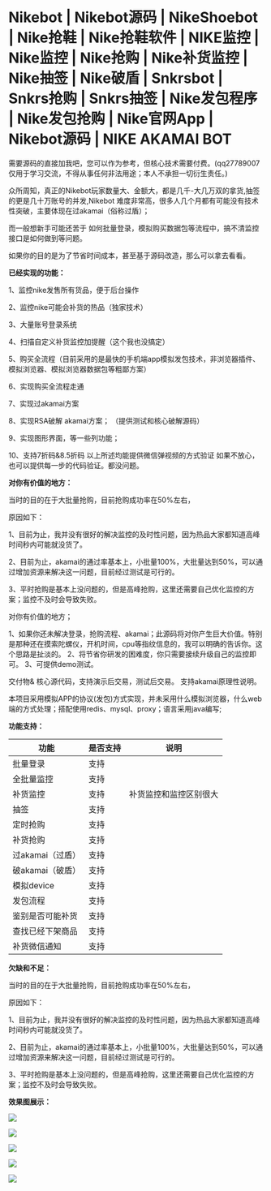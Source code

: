 # Nikebot | Nikebot源码 | NikeShoebot | Nike抢鞋 | Nike抢鞋软件 | NIKE监控 | Nike监控 | Nike抢购 | Nike补货监控 | Nike抽签 | Nike破盾 | Snkrsbot | Snkrs抢购 | Snkrs抽签 | Nike发包程序 | Nike发包抢购 | Nike官网App | Nikebot源码 | NIKE AKAMAI BOT

需要源码的直接加我吧，您可以作为参考，但核心技术需要付费。(qq27789007仅用于学习交流，不得从事任何非法用途；本人不承担一切衍生责任。)


众所周知，真正的Nikebot玩家数量大、金额大，都是几千-大几万双的拿货,抽签的更是几十万账号的并发,Nikebot 难度非常高，很多人几个月都有可能没有技术性突破，主要体现在过akamai（俗称过盾）；

而一般想新手可能还苦于 如何批量登录，模拟购买数据包等流程中，搞不清监控接口是如何做到等问题。

如果你的目的是为了节省时间成本，甚至基于源码改造，那么可以拿去看看。

**已经实现的功能：**

1、监控nike发售所有货品，便于后台操作

2、监控nike可能会补货的热品（独家技术）

3、大量账号登录系统

4、扫描自定义补货监控加提醒（这个我也没搞定）

5、购买全流程（目前采用的是最快的手机端app模拟发包技术，非浏览器插件、模拟浏览器、模拟浏览器数据包等粗鄙方案）

6、实现购买全流程走通

7、实现过akamai方案

8、实现RSA破解 akamai方案； （提供测试和核心破解源码）

9、实现图形界面，等一些列功能；

10、支持7折码&8.5折码 以上所述均能提供微信弹视频的方式验证 如果不放心，也可以提供每一步的代码验证。都没问题。



**对你有价值的地方：**

当时的目的在于大批量抢购，目前抢购成功率在50%左右，

原因如下：

1、目前为止，我并没有很好的解决监控的及时性问题，因为热品大家都知道高峰时间秒内可能就没货了。

2、目前为止，akamai的通过率基本上，小批量100%，大批量达到50%，可以通过增加资源来解决这一问题，目前经过测试是可行的。

3、平时抢购是基本上没问题的，但是高峰抢购，这里还需要自己优化监控的方案；监控不及时会导致失败。

对你有价值的地方；

1、如果你还未解决登录，抢购流程、akamai；此源码将对你产生巨大价值。特别是那种还在摸索陀螺仪，开机时间，cpu等指纹信息的，我可以明确的告诉你。这个思路是扯淡的。 2、将节省你研发的困难度，你只需要接续升级自己的监控即可。 3、可提供demo测试。

交付物& 核心源代码，支持演示后交易，测试后交易。 支持akamai原理性说明。

 本项目采用模拟APP的协议(发包)方式实现，并未采用什么模拟浏览器，什么web端的方式处理；搭配使用redis、mysql、proxy；语言采用java编写;

**功能支持：**

| 功能             | 是否支持 | 说明                   |
| ---------------- | -------- | ---------------------- |
| 批量登录         | 支持     |                        |
| 全批量监控       | 支持     |                        |
| 补货监控         | 支持     | 补货监控和监控区别很大 |
| 抽签             | 支持     |                        |
| 定时抢购         | 支持     |                        |
| 补货抢购         | 支持     |                        |
| 过akamai（过盾） | 支持     |                        |
| 破akamai（破盾） | 支持     |                        |
| 模拟device       | 支持     |                        |
| 发包流程         | 支持     |                        |
| 鉴别是否可能补货 | 支持     |                        |
| 查找已经下架商品 | 支持     |                        |
| 补货微信通知     | 支持     |                        |

**欠缺和不足：**

当时的目的在于大批量抢购，目前抢购成功率在50%左右，

原因如下：

1、目前为止，我并没有很好的解决监控的及时性问题，因为热品大家都知道高峰时间秒内可能就没货了。

2、目前为止，akamai的通过率基本上，小批量100%，大批量达到50%，可以通过增加资源来解决这一问题，目前经过测试是可行的。

3、平时抢购是基本上没问题的，但是高峰抢购，这里还需要自己优化监控的方案；监控不及时会导致失败。

**效果图展示：**

![](https://s1.ax1x.com/2020/10/19/0vHAUA.jpg)

![](https://s1.ax1x.com/2020/10/19/0vHMDg.jpg)

![](https://s1.ax1x.com/2020/10/19/0vHt2V.jpg)

![](https://s1.ax1x.com/2020/10/19/0vHDa9.jpg)

![](https://s1.ax1x.com/2020/10/19/0vHyP1.jpg)
​	
